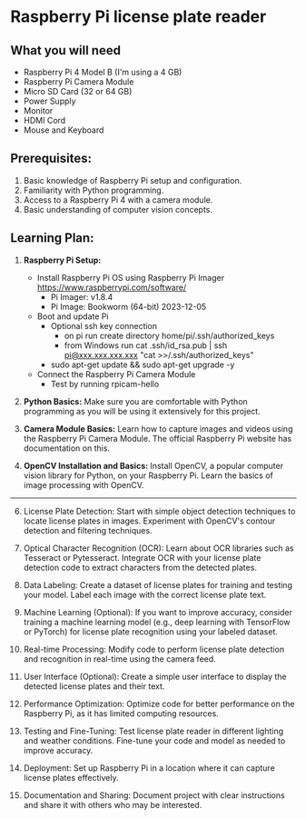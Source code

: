 # Raspberry Pi license plate reader

## What you will need
- Raspberry Pi 4 Model B (I'm using a 4 GB)
- Raspberry Pi Camera Module
- Micro SD Card (32 or 64 GB)
- Power Supply 
- Monitor
- HDMI Cord 
- Mouse and Keyboard 

## Prerequisites:

1. Basic knowledge of Raspberry Pi setup and configuration.
1. Familiarity with Python programming.
1. Access to a Raspberry Pi 4 with a camera module.
1. Basic understanding of computer vision concepts.

## Learning Plan:

1. **Raspberry Pi Setup:**
    - Install Raspberry Pi OS using Raspberry Pi Imager https://www.raspberrypi.com/software/
        - Pi Imager: v1.8.4
        - Pi Image: Bookworm (64-bit) 2023-12-05
    - Boot and update Pi
        - Optional ssh key connection
            - on pi run create directory home/pi/.ssh/authorized_keys
            - from Windows run cat .ssh/id_rsa.pub | ssh pi@xxx.xxx.xxx.xxx "cat >>/.ssh/authorized_keys"
        - sudo apt-get update && sudo apt-get upgrade -y
    - Connect the Raspberry Pi Camera Module
        - Test by running rpicam-hello

1. **Python Basics:**
    Make sure you are comfortable with Python programming as you will be using it extensively for this project.

1. **Camera Module Basics:**
    Learn how to capture images and videos using the Raspberry Pi Camera Module. The official Raspberry Pi website has documentation on this.

1. **OpenCV Installation and Basics:**
    Install OpenCV, a popular computer vision library for Python, on your Raspberry Pi.
    Learn the basics of image processing with OpenCV.

-----------------------------

6. License Plate Detection:
    Start with simple object detection techniques to locate license plates in images.
    Experiment with OpenCV's contour detection and filtering techniques.

7. Optical Character Recognition (OCR):
    Learn about OCR libraries such as Tesseract or Pytesseract.
    Integrate OCR with your license plate detection code to extract characters from the detected plates.

8. Data Labeling:
    Create a dataset of license plates for training and testing your model. Label each image with the correct license plate text.

9. Machine Learning (Optional):
    If you want to improve accuracy, consider training a machine learning model (e.g., deep learning with TensorFlow or PyTorch) for license plate recognition using your labeled dataset.

10. Real-time Processing:
    Modify code to perform license plate detection and recognition in real-time using the camera feed.

11. User Interface (Optional):
    Create a simple user interface to display the detected license plates and their text.

12. Performance Optimization:
    Optimize code for better performance on the Raspberry Pi, as it has limited computing resources.

13. Testing and Fine-Tuning:
    Test license plate reader in different lighting and weather conditions.
    Fine-tune your code and model as needed to improve accuracy.

14. Deployment:
    Set up Raspberry Pi in a location where it can capture license plates effectively.

15. Documentation and Sharing:
    Document  project with clear instructions and share it with others who may be interested.





